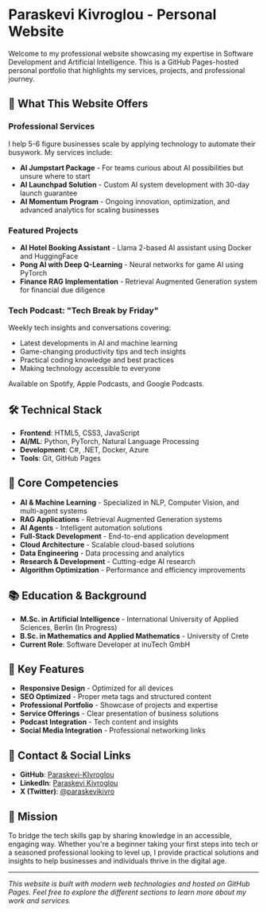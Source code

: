 # Paraskevi Kivroglou - Personal Website

Welcome to my professional website showcasing my expertise in Software Development and Artificial Intelligence. This is a GitHub Pages-hosted personal portfolio that highlights my services, projects, and professional journey.

## 🌟 What This Website Offers

### **Professional Services**
I help 5-6 figure businesses scale by applying technology to automate their busywork. My services include:

- **AI Jumpstart Package** - For teams curious about AI possibilities but unsure where to start
- **AI Launchpad Solution** - Custom AI system development with 30-day launch guarantee
- **AI Momentum Program** - Ongoing innovation, optimization, and advanced analytics for scaling businesses

### **Featured Projects**
- **AI Hotel Booking Assistant** - Llama 2-based AI assistant using Docker and HuggingFace
- **Pong AI with Deep Q-Learning** - Neural networks for game AI using PyTorch
- **Finance RAG Implementation** - Retrieval Augmented Generation system for financial due diligence

### **Tech Podcast: "Tech Break by Friday"**
Weekly tech insights and conversations covering:
- Latest developments in AI and machine learning
- Game-changing productivity tips and tech insights
- Practical coding knowledge and best practices
- Making technology accessible to everyone

Available on Spotify, Apple Podcasts, and Google Podcasts.

## 🛠️ Technical Stack

- **Frontend**: HTML5, CSS3, JavaScript
- **AI/ML**: Python, PyTorch, Natural Language Processing
- **Development**: C#, .NET, Docker, Azure
- **Tools**: Git, GitHub Pages

## 🎯 Core Competencies

- **AI & Machine Learning** - Specialized in NLP, Computer Vision, and multi-agent systems
- **RAG Applications** - Retrieval Augmented Generation systems
- **AI Agents** - Intelligent automation solutions
- **Full-Stack Development** - End-to-end application development
- **Cloud Architecture** - Scalable cloud-based solutions
- **Data Engineering** - Data processing and analytics
- **Research & Development** - Cutting-edge AI research
- **Algorithm Optimization** - Performance and efficiency improvements

## 📚 Education & Background

- **M.Sc. in Artificial Intelligence** - International University of Applied Sciences, Berlin (In Progress)
- **B.Sc. in Mathematics and Applied Mathematics** - University of Crete
- **Current Role**: Software Developer at inuTech GmbH

## 🚀 Key Features

- **Responsive Design** - Optimized for all devices
- **SEO Optimized** - Proper meta tags and structured content
- **Professional Portfolio** - Showcase of projects and expertise
- **Service Offerings** - Clear presentation of business solutions
- **Podcast Integration** - Tech content and insights
- **Social Media Integration** - Professional networking links

## 📱 Contact & Social Links

- **GitHub**: [Paraskevi-KIvroglou](https://github.com/Paraskevi-KIvroglou)
- **LinkedIn**: [Paraskevi Kivroglou](https://www.linkedin.com/in/paraskevi-kivroglou-925881292/)
- **X (Twitter)**: [@paraskevikivro](https://x.com/paraskevikivro?s=11)

## 🎯 Mission

To bridge the tech skills gap by sharing knowledge in an accessible, engaging way. Whether you're a beginner taking your first steps into tech or a seasoned professional looking to level up, I provide practical solutions and insights to help businesses and individuals thrive in the digital age.

---

*This website is built with modern web technologies and hosted on GitHub Pages. Feel free to explore the different sections to learn more about my work and services.*

